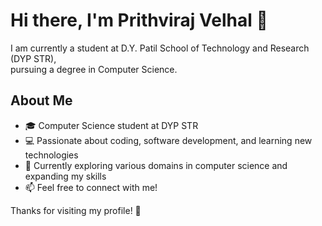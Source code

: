 # Hi there, I'm Prithviraj Velhal 👋

I am currently a student at D.Y. Patil School of Technology and Research (DYP STR),  
pursuing a degree in Computer Science.

## About Me
- 🎓 Computer Science student at DYP STR
- 💻 Passionate about coding, software development, and learning new technologies
- 🌱 Currently exploring various domains in computer science and expanding my skills
- 📫 Feel free to connect with me!

Thanks for visiting my profile! 🚀
